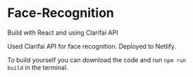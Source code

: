 # Face-Recognition
Build with React and using Clarifai API

Used Clarifai API for face recognition. Deployed to Netlify.

To build yourself you can download the code and run <code>npm run build</code> in the terminal.
